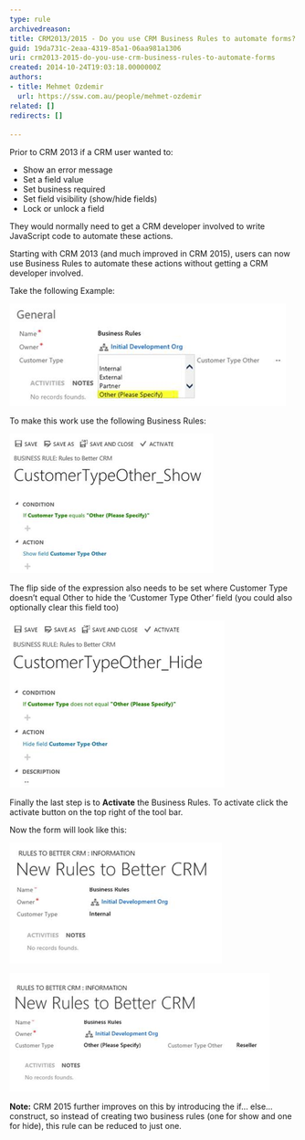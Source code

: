 ```yaml
---
type: rule
archivedreason: 
title: CRM2013/2015 - Do you use CRM Business Rules to automate forms?
guid: 19da731c-2eaa-4319-85a1-06aa981a1306
uri: crm2013-2015-do-you-use-crm-business-rules-to-automate-forms
created: 2014-10-24T19:03:18.0000000Z
authors:
- title: Mehmet Ozdemir
  url: https://ssw.com.au/people/mehmet-ozdemir
related: []
redirects: []

---
```


Prior to CRM 2013 if a CRM user wanted to:

* Show an error message
* Set a field value
* Set business required
* Set field visibility (show/hide fields)
* Lock or unlock a field


They would normally need to get a CRM developer involved to write JavaScript code to automate these actions.

Starting with CRM 2013 (and much improved in CRM 2015), users can now use Business Rules to automate these actions without getting a CRM developer involved.

<!--endintro-->

Take the following Example:

![Figure: ‘Customer Type Other’ should be hidden and only displayed when Other is selected](/rules/crm2013-2015-do-you-use-crm-business-rules-to-automate-forms/crm-automated-forms-1.png)  

To make this work use the following Business Rules:

![Figure: Show the ‘Customer Type Other’ field when Customer Type equals Other](/rules/crm2013-2015-do-you-use-crm-business-rules-to-automate-forms/crm-automated-forms-2.png)  

The flip side of the expression also needs to be set where Customer Type doesn’t equal Other to hide the ‘Customer Type Other’ field (you could also optionally clear this field too)

![Figure: Hide the ‘Customer Type Other’ field when Customer Type doesn’t equal Other](/rules/crm2013-2015-do-you-use-crm-business-rules-to-automate-forms/crm-automated-forms-3.png)  

Finally the last step is to      **Activate** the Business Rules. To activate click the activate button on the top right of the tool bar.

Now the form will look like this:

![Figure: Great. Now ‘Customer Type Other’ is hidden](/rules/crm2013-2015-do-you-use-crm-business-rules-to-automate-forms/crm-automated-forms-4.png)  

![Figure: And on the other side ‘Customer Type Other’ is visible](/rules/crm2013-2015-do-you-use-crm-business-rules-to-automate-forms/crm-automated-forms-5.png)  

**Note:** CRM 2015 further improves on this by introducing the if… else… construct, so instead of creating two business rules (one for show and one for hide), this rule can be reduced to just one.


